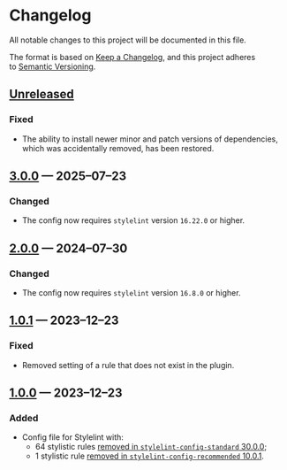 <!-- markdownlint-disable MD024 -->
# Changelog

All notable changes to this project will be documented in this file.

The format is based on [Keep a Changelog](https://keepachangelog.com/en/1.1.0/), and this project adheres to [Semantic Versioning](https://semver.org/spec/v2.0.0.html).

## [Unreleased]

### Fixed

- The ability to install newer minor and patch versions of dependencies, which was accidentally removed, has been restored.

## [3.0.0] — 2025–07–23

### Changed

- The config now requires `stylelint` version `16.22.0` or higher.

## [2.0.0] — 2024–07–30

### Changed

- The config now requires `stylelint` version `16.8.0` or higher.

## [1.0.1] — 2023–12–23

### Fixed

- Removed setting of a rule that does not exist in the plugin.

## [1.0.0] — 2023–12–23

### Added

- Config file for Stylelint with:
	- 64 stylistic rules [removed in `stylelint-config-standard` 30.0.0](https://github.com/stylelint/stylelint-config-standard/releases/tag/30.0.0);
	- 1 stylistic rule [removed in `stylelint-config-recommended` 10.0.1](https://github.com/stylelint/stylelint-config-recommended/releases/tag/10.0.1).

[Unreleased]: https://github.com/stylelint-stylistic/stylelint-config/compare/v3.0.0...HEAD
[3.0.0]: https://github.com/stylelint-stylistic/stylelint-config/compare/v2.0.0...v3.0.0
[2.0.0]: https://github.com/stylelint-stylistic/stylelint-config/compare/v1.0.1...v2.0.0
[1.0.1]: https://github.com/stylelint-stylistic/stylelint-config/compare/v1.0.0...v1.0.1
[1.0.0]: https://github.com/stylelint-stylistic/stylelint-config/releases/tag/v1.0.0
